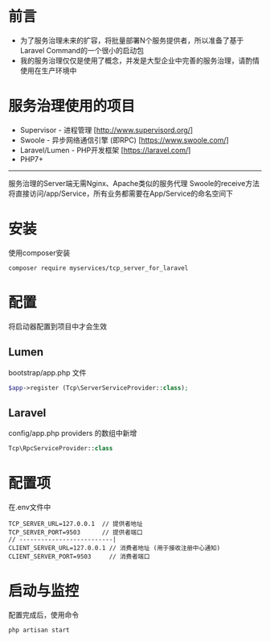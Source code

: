 # 前言
* 为了服务治理未来的扩容，将批量部署N个服务提供者，所以准备了基于Laravel Command的一个很小的启动包
* 我的服务治理仅仅是使用了概念，并发是大型企业中完善的服务治理，请酌情使用在生产环境中
# 服务治理使用的项目
* Supervisor - 进程管理 [http://www.supervisord.org/]
* Swoole - 异步网络通信引擎 (即RPC) [https://www.swoole.com/]
* Laravel/Lumen -  PHP开发框架 [https://laravel.com/]
* PHP7+
---
服务治理的Server端无需Nginx、Apache类似的服务代理
Swoole的receive方法将直接访问/app/Service，所有业务都需要在App/Service的命名空间下
# 安装
使用composer安装
```
composer require myservices/tcp_server_for_laravel
```
# 配置
将启动器配置到项目中才会生效
## Lumen
bootstrap/app.php 文件
```php
$app->register (Tcp\ServerServiceProvider::class);
```
## Laravel
config/app.php providers 的数组中新增
```php
Tcp\RpcServiceProvider::class
```
# 配置项
在.env文件中
```
TCP_SERVER_URL=127.0.0.1  // 提供者地址
TCP_SERVER_PORT=9503      // 提供者端口
// --------------------------|
CLIENT_SERVER_URL=127.0.0.1 // 消费者地址 (用于接收注册中心通知)
CLIENT_SERVER_PORT=9503     // 消费者端口
```

# 启动与监控
配置完成后，使用命令
```
php artisan start
```
